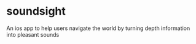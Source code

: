 # soundsight
An ios app to help users navigate the world by turning depth information into pleasant sounds
